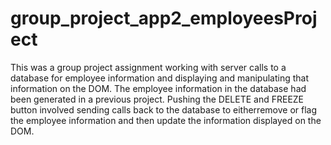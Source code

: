 # group_project_app2_employeesProject

This was a group project assignment working with server calls to a database for employee information
and displaying and manipulating that information on the DOM. The employee information in the database 
had been generated in a previous project. Pushing the DELETE and FREEZE button involved sending calls 
back to the database to eitherremove or flag the employee information and then update 
the information displayed on the DOM.

